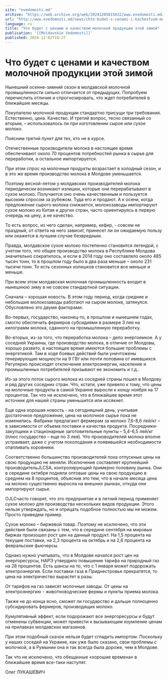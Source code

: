 ```yaml
---
site: "evedomosti.md"
archive: "https://web.archive.org/web/20241205015632/www.evedomosti.md/news/chto-budet-s-cenami-i-kachestvom-molochnoj-produkcii-etoj-zi"
url: "http://www.evedomosti.md/news/chto-budet-s-cenami-i-kachestvom-molochnoj-produkcii-etoj-zi"
language: ru
title: "Что будет с ценами и качеством молочной продукции этой зимой"
publication: '[[Moldavskie Vedomosti]]'
published: 2024-12-02T10:27
---
```


# Что будет с ценами и качеством молочной продукции этой зимой

Нынешний осенне-зимний сезон в молдавской молочной промышленности сильно отличается от предыдущих. Попробуем перечислить отличия и спрогнозировать, что ждет потребителей в ближайшие месяцы.

Покупателю молочной продукции стандартно присущи три требования. Естественно, цена. Качество. И третий вопрос, тесно связанный со вторым, – использовалось ли при изготовлении сырое или сухое молоко.

Поясним третий пункт для тех, кто не в курсе.

Отечественные производители молока в настоящее время обеспечивают около 70 процентов потребностей рынка в сырье для переработки, а остальное импортируется.

При этом спрос на молочные продукты возрастает в холодный сезон, и в это же время производство молока в Молдове уменьшается.

Поэтому весной-летом у молдавских производителей молока периодически возникают излишки, которые они перерабатывают в сухое молоко. Получается оно очень качественным и пользуется высоким спросом за рубежом. Туда его и продают. А к осени, когда предложение сырого молока снижается, молокозаводы импортируют сухое молоко из Китая и других стран, часто ориентируясь в первую очередь на цену, а не качество.

То есть вопрос, из чего сделан, например, кефир, - совсем не праздный, от ответа на него зависит, принесет ли он ожидаемую пользу или окажется в лучшем случае безвредным.

Правда, молдавское сухое молоко постепенно становится легендой, с учетом того, что общее производство молока в Республике Молдова значительно сократилось, и если в 2014 году оно составляло около 485 тысяч тонн, то в прошлом году было в два раза меньше – около 231 тысячи тонн. То есть сезонных излишков становится все меньше и меньше.

При всем этом молдавская молочная промышленность входит в нынешнюю зиму в не совсем стандартной ситуации.

Сначала – хорошая новость. В этом году период, когда средние и небольшие молокозаводы работают на сыром молоке, затянулся. Обусловлено это двумя факторами.

Во-первых, государство, наконец-то, в прошлом и нынешнем годах, смогло обеспечить фермеров субсидиями в размере 3 лея на килограмм молока, сданного на промышленную переработку.

Во-вторых, из-за того, что переработка молока – дело энергоемкое. А у соседней Украины, где производство молока, в отличие от Молдовы, хорошо развито, в настоящее время имеются большие проблемы с энергетикой. Там в ходе боевых действий были уничтожены генерирующие мощности на 9 ГВт или почти половина от имевшихся. Регулярно происходят отключения электроэнергии, население и промышленных потребителей призывают ее экономить и т.д..

Из-за этого поток сырого молока из соседней страны пошел в Молдову и ряд других соседних стран. Что, кстати, уже привело к тому, что цены на молочные продукты в самой Украине выросли к концу ноября на 17 процентов. Так что не исключено, что в ближайшее время этот источник для нашей страны уменьшится или иссякнет.

Еще одна хорошая новость - на сегодняшний день, учитывая достаточное предложение, цена на молочное сырье пока не изменились. Фабрики предлагают фермерам за молоко 7,6-8,6 лей/кг – в зависимости от объема поставки и качества продукта. Посредники-закупщики и стационарные заготовительные пункты – 5,4-6,5 лей/кг (плюс государство – еще по 3 лея). Что производителей молока вполне устраивает, даже с учетом похолодания и появившейся необходимости отапливать коровники.

Соответственно большинство производителей пока отпускные цены на свою продукцию не меняли. Исключение составляет крупнейший производительJLCSA, контролирующий примерно половину рынка. Они в середине октября подняли оптовые цены на свою продукцию в среднем на 8 процентов, объяснив это тем, что в начале месяца цена на молоко существенно выросла на внешних рынках, откуда они импортируют сырье.

ОJLCчасто говорят, что это предприятие и в летний период применяет сухое молоко для производства нескольких видов продукции. Этого нельзя утверждать, но и отрицать подобное полностью мы не можем. Просто приведем пример.

Сухое молоко – биржевой товар. Поэтому не исключено, что эти действия были связаны с тем, что в середине сентября на мировых биржах произошел рост цен на данный продукт. На 1,5 процента на текущие поставки, на 2,3 процента на октябрь и на 2,6 процента на февральские фьючерсы.

Однако нужно учитывать, что в Молдове начался рост цен на энергоресурсы, НАРЭ утвердило повышение тарифа на природный газ на 28 процентов. Есть шансы на то, что с 1 января может подорожать электроэнергия. Если поставки газа в Приднестровье прекратятся, то цена на электричество вырастет в разы.

От тарифов на газ зависят молочные заводы. От цены на электроэнергию - животноводческие фермы и пункты приема молока.

Также не до конца ясно, сможет ли государство и дальше полноценно субсидировать фермеров, производящих молоко.

Кумулятивный эффект, если подорожают все энергоресурсы и будут отменены субвенции, может привести к вызывающим изумление ценам на прилавках молдавских магазинов.

При этом подобный скачок нельзя будет сгладить импортом. Поскольку у наших соседей на Украине, как уже было сказано, свои проблемы с молочкой, а в Румынии она и так всегда была дороже, чем в Молдове.

Так что не исключено, что обещанные «хорошие времена» в ближайшее время все-таки наступят.

Олег ЛУКАШЕВИЧ